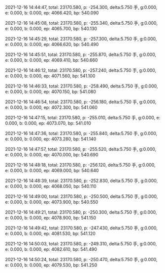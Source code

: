 2021-12-16 14:44:47, total: 23170.580, p: -254.300, delta:5.750 手, g:0.000, e: 0.000, b: 0.000, ep: 4066.420, bp: 540.090

2021-12-16 14:45:08, total: 23170.580, p: -255.340, delta:5.750 手, g:0.000, e: 0.000, b: 0.000, ep: 4065.700, bp: 540.130

2021-12-16 14:45:29, total: 23170.580, p: -257.300, delta:5.750 手, g:0.000, e: 0.000, b: 0.000, ep: 4066.620, bp: 540.490

2021-12-16 14:45:51, total: 23170.580, p: -255.870, delta:5.750 手, g:0.000, e: 0.000, b: 0.000, ep: 4069.410, bp: 540.660

2021-12-16 14:46:12, total: 23170.580, p: -257.240, delta:5.750 手, g:0.000, e: 0.000, b: 0.000, ep: 4071.560, bp: 541.100

2021-12-16 14:46:33, total: 23170.580, p: -258.490, delta:5.750 手, g:0.000, e: 0.000, b: 0.000, ep: 4070.150, bp: 541.080

2021-12-16 14:46:54, total: 23170.580, p: -256.180, delta:5.750 手, g:0.000, e: 0.000, b: 0.000, ep: 4072.300, bp: 541.060

2021-12-16 14:47:15, total: 23170.580, p: -255.010, delta:5.750 手, g:0.000, e: 0.000, b: 0.000, ep: 4073.070, bp: 541.010

2021-12-16 14:47:36, total: 23170.580, p: -255.840, delta:5.750 手, g:0.000, e: 0.000, b: 0.000, ep: 4073.280, bp: 541.140

2021-12-16 14:47:57, total: 23170.580, p: -255.520, delta:5.750 手, g:0.000, e: 0.000, b: 0.000, ep: 4070.000, bp: 540.690

2021-12-16 14:48:18, total: 23170.580, p: -256.120, delta:5.750 手, g:0.000, e: 0.000, b: 0.000, ep: 4069.000, bp: 540.640

2021-12-16 14:48:39, total: 23170.580, p: -252.830, delta:5.750 手, g:0.000, e: 0.000, b: 0.000, ep: 4068.050, bp: 540.110

2021-12-16 14:49:00, total: 23170.580, p: -250.500, delta:5.750 手, g:0.000, e: 0.000, b: 0.000, ep: 4073.900, bp: 540.550

2021-12-16 14:49:21, total: 23170.580, p: -250.300, delta:5.750 手, g:0.000, e: 0.000, b: 0.000, ep: 4078.900, bp: 541.150

2021-12-16 14:49:42, total: 23170.580, p: -247.430, delta:5.750 手, g:0.000, e: 0.000, b: 0.000, ep: 4081.530, bp: 541.120

2021-12-16 14:50:03, total: 23170.580, p: -249.310, delta:5.750 手, g:0.000, e: 0.000, b: 0.000, ep: 4082.610, bp: 541.490

2021-12-16 14:50:24, total: 23170.580, p: -250.470, delta:5.750 手, g:0.000, e: 0.000, b: 0.000, ep: 4079.530, bp: 541.250